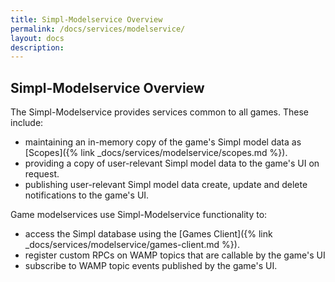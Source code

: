 ```yaml
---
title: Simpl-Modelservice Overview
permalink: /docs/services/modelservice/
layout: docs
description:
---
```


## Simpl-Modelservice Overview

The Simpl-Modelservice provides services common to all games. These include:
 
* maintaining an in-memory copy of the game's Simpl model data as [Scopes]({% link _docs/services/modelservice/scopes.md %}).
* providing a copy of user-relevant Simpl model data to the game's UI on request.
* publishing user-relevant Simpl model data create, update and delete notifications to the game's UI.

Game modelservices use Simpl-Modelservice functionality to:

* access the Simpl database using the [Games Client]({% link _docs/services/modelservice/games-client.md %}).
* register custom RPCs on WAMP topics that are callable by the game's UI
* subscribe to WAMP topic events published by the game's UI.
